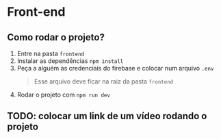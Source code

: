 # Front-end

## Como rodar o projeto?

1. Entre na pasta `frontend`
2. Instalar as dependências `npm install`
3. Peça a alguém as credenciais do firebase e colocar num arquivo `.env`
   > Esse arquivo deve ficar na raiz da pasta `frontend`
4. Rodar o projeto com `npm run dev`

## TODO: colocar um link de um vídeo rodando o projeto

